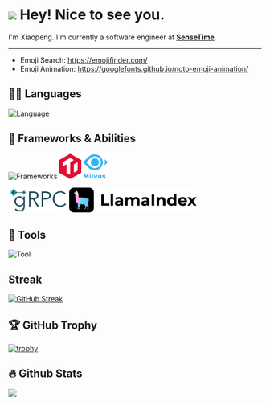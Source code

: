 
# <img src="https://fonts.gstatic.com/s/e/notoemoji/latest/1f60e/512.gif" width="30"/> Hey! Nice to see you.
<!--  <img src="https://emojis.slackmojis.com/emojis/images/1531849430/4246/blob-sunglasses.gif?1531849430" width="30"/> Hey! Nice to see you.-->

I'm Xiaopeng. I'm currently a software engineer at <strong><a href="https://www.sensetime.com/">SenseTime</a></strong>.

<hr>

- Emoji Search: https://emojifinder.com/
- Emoji Animation: https://googlefonts.github.io/noto-emoji-animation/

## 🧑‍💻️ Languages 

![Language](https://go-skill-icons.vercel.app/api/icons?i=go,py,rust,latex,md,git&theme=dark)

## 🚀 Frameworks & Abilities

![Frameworks](https://go-skill-icons.vercel.app/api/icons?i=mysql,redis,kafka,grafana,docker,kubernetes,pytorch,fastapi,langchain&theme=dark)  <img src="icons/TiDB_original.svg" alt="TiDB" height="50" />  <img src="icons/milvus-stacked-color.svg" alt="Milvus" height="50" />

<p> 
  <img src="icons/grpc-logo.svg" alt="gRPC" height="50" />
  <img src="icons/LlamaIndex.svg" alt="LlamaIndex" height="50" />&nbsp&nbsp
</p>

<!-- <img src="https://raw.githubusercontent.com/langchain-ai/.github/main/profile/logo-dark.svg#gh-light-mode-only" alt="LangChain AI" height="50" />&nbsp&nbsp-->


## 🔨 Tools 

![Tool](https://go-skill-icons.vercel.app/api/icons?i=vscode,notion,postman,bash,vim,apple,linux,matlab&theme=dark)

## Streak

[![GitHub Streak](https://streak-stats.demolab.com/?user=simonwei97)](https://git.io/streak-stats)

## 🏆 GitHub Trophy

[![trophy](https://github-profile-trophy.vercel.app/?username=simonwei97&theme=onedark&margin-w=5&margin-h=5)](https://github.com/ryo-ma/github-profile-trophy)

## 🔥 Github Stats

<div>
  <img height="165" align="left" src="https://github-readme-stats.vercel.app/api?username=simonwei97&show_icons=true&theme=gotham&count_private=true" />
<!--   <img src="https://github-readme-stats.vercel.app/api/top-langs/?username=simonwei97&layout=compact&show_icons=true&theme=gotham" /> -->
</div>

<!--![simonwei97's GitHub stats](https://github-readme-stats.vercel.app/api?username=simonwei97&show_icons=true&show=reviews,discussions_started,discussions_answered,prs_merged,prs_merged_percentage)-->

<!--![simonwei97's WakaTime stats](https://github-readme-stats.vercel.app/api/wakatime?username=simonwei97) -->
